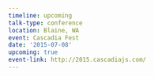 ```yaml
---
timeline: upcoming
talk-type: conference
location: Blaine, WA
event: Cascadia Fest
date: '2015-07-08'
upcoming: true
event-link: http://2015.cascadiajs.com/
---
```

